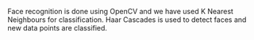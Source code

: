 Face recognition is done using OpenCV and we have used K Nearest Neighbours for classification. Haar Cascades is used to detect faces and new data points are classified. 
